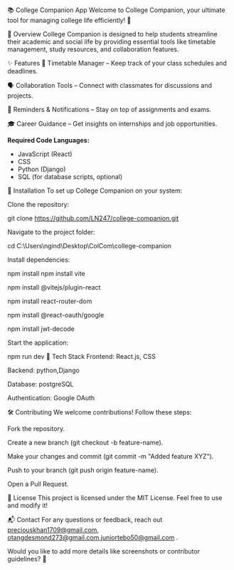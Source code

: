 📚 College Companion App
Welcome to College Companion, your ultimate tool for managing college life efficiently! 🚀

📖 Overview
College Companion is designed to help students streamline their academic and social life by providing essential tools like timetable management, study resources, and collaboration features.

✨ Features
📅 Timetable Manager – Keep track of your class schedules and deadlines.

🗣️ Collaboration Tools – Connect with classmates for discussions and projects.

📢 Reminders & Notifications – Stay on top of assignments and exams.

🎓 Career Guidance – Get insights on internships and job opportunities.

**Required Code Languages:**
- JavaScript (React)
- CSS
- Python (Django)
- SQL (for database scripts, optional)

🔧 Installation
To set up College Companion on your system:

Clone the repository:

git clone https://github.com/LN247/college-companion.git

Navigate to the project folder:

cd C:\Users\ngind\Desktop\ColCom\college-companion

Install dependencies:

npm install
npm install vite

npm install @vitejs/plugin-react

npm install react-router-dom

npm install @react-oauth/google

npm install jwt-decode

Start the application:

npm run dev
🎨 Tech Stack
Frontend: React.js, CSS

Backend: python,Django

Database: postgreSQL

Authentication: Google OAuth

🛠️ Contributing
We welcome contributions! Follow these steps:

Fork the repository.

Create a new branch (git checkout -b feature-name).

Make your changes and commit (git commit -m "Added feature XYZ").

Push to your branch (git push origin feature-name).

Open a Pull Request.

📜 License
This project is licensed under the MIT License. Feel free to use and modify it!

📬 Contact
For any questions or feedback, reach out preciouskhan1709@gmail.com, otangdesmond273@gmail.com,juniortebo50@gmail.com .

Would you like to add more details like screenshots or contributor guidelines? 🚀
